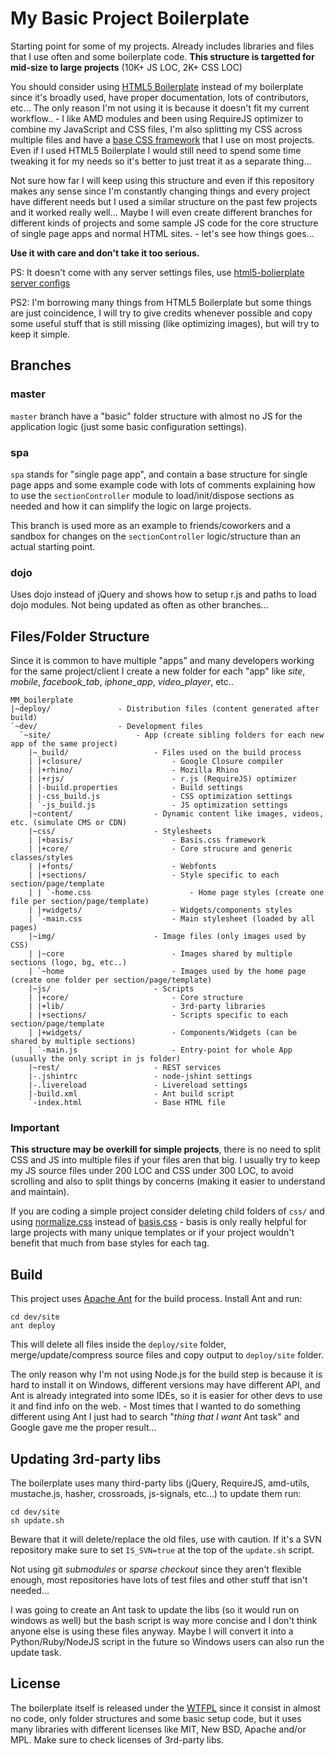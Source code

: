 
# My Basic Project Boilerplate #

Starting point for some of my projects. Already includes libraries and files
that I use often and some boilerplate code. **This structure is targetted for
mid-size to large projects** (10K+ JS LOC, 2K+ CSS LOC)

You should consider using [HTML5 Boilerplate](http://html5boilerplate.com/)
instead of my boilerplate since it's broadly used, have proper documentation,
lots of contributors, etc... The only reason I'm not using it is because it
doesn't fit my current workflow.. - I like AMD modules and been using
RequireJS optimizer to combine my JavaScript and CSS files, I'm also
splitting my CSS across multiple files and have a
[base CSS framework](https://github.com/millermedeiros/basis.css) that I use
on most projects. Even if I used HTML5 Boilerplate I would still need to
spend some time tweaking it for my needs so it's better to just treat it as
a separate thing...

Not sure how far I will keep using this structure and even if this repository
makes any sense since I'm constantly changing things and every project have
different needs but I used a similar structure on the past few projects and it
worked really well... Maybe I will even create different branches for different
kinds of projects and some sample JS code for the core structure of single
page apps and normal HTML sites. - let's see how things goes...

**Use it with care and don't take it too serious.**

PS: It doesn't come with any server settings files, use [html5-bolierplate server
configs](https://github.com/paulirish/html5-boilerplate-server-configs)

PS2: I'm borrowing many things from HTML5 Boilerplate but some
things are just coincidence, I will try to give credits whenever possible and
copy some useful stuff that is still missing (like optimizing images), but will
try to keep it simple.



## Branches ##

### master

`master` branch have a "basic" folder structure with almost no JS for the
application logic (just some basic configuration settings).

### spa

`spa` stands for "single page app", and contain a base structure for single
page apps and some example code with lots of comments explaining how to use the
`sectionController` module to load/init/dispose sections as needed and how it
can simplify the logic on large projects.

This branch is used more as an example to friends/coworkers and a sandbox for
changes on the `sectionController` logic/structure than an actual starting
point.

### dojo

Uses dojo instead of jQuery and shows how to setup r.js and paths to load dojo
modules. Not being updated as often as other branches...



## Files/Folder Structure ##

Since it is common to have multiple "apps" and many developers working for the
same project/client I create a new folder for each "app" like *site*, *mobile*,
*facebook_tab*, *iphone_app*, *video_player*, etc..


```
MM_boilerplate
|~deploy/               - Distribution files (content generated after build)
`~dev/                  - Development files
  `~site/                   - App (create sibling folders for each new app of the same project)
    |~_build/                   - Files used on the build process
    | |+closure/                    - Google Closure compiler
    | |+rhino/                      - Mozilla Rhino
    | |+rjs/                        - r.js (RequireJS) optimizer
    | |-build.properties            - Build settings
    | |-css_build.js                - CSS optimization settings
    | `-js_build.js                 - JS optimization settings
    |~content/                  - Dynamic content like images, videos, etc. (simulate CMS or CDN)
    |~css/                      - Stylesheets
    | |+basis/                      - Basis.css framework
    | |+core/                       - Core strucure and generic classes/styles
    | |+fonts/                      - Webfonts
    | |+sections/                   - Style specific to each section/page/template
    | | `-home.css                      - Home page styles (create one file per section/page/template)
    | |+widgets/                    - Widgets/components styles
    | `-main.css                    - Main stylesheet (loaded by all pages)
    |~img/                      - Image files (only images used by CSS)
    | |~core                        - Images shared by multiple sections (logo, bg, etc..)
    | `~home                        - Images used by the home page (create one folder per section/page/template)
    |~js/                       - Scripts
    | |+core/                       - Core structure
    | |+lib/                        - 3rd-party libraries
    | |+sections/                   - Scripts specific to each section/page/template
    | |+widgets/                    - Components/Widgets (can be shared by multiple sections)
    | `-main.js                     - Entry-point for whole App (usually the only script in js folder)
    |~rest/                     - REST services
    |-.jshintrc                 - node-jshint settings
    |-.livereload               - Livereload settings
    |-build.xml                 - Ant build script
    `-index.html                - Base HTML file
```


### Important ###

**This structure may be overkill for simple projects**, there is no need to split
CSS and JS into multiple files if your files aren that big. I usually try to keep
my JS source files under 200 LOC and CSS under 300 LOC, to avoid scrolling and
also to split things by concerns (making it easier to understand and maintain).

If you are coding a simple project consider deleting child folders of `css/`
and using [normalize.css](http://necolas.github.com/normalize.css/) instead of
[basis.css](https://github.com/millermedeiros/basis.css) - basis is only really
helpful for large projects with many unique templates or if your project
wouldn't benefit that much from base styles for each tag.



## Build ##

This project uses [Apache Ant](http://ant.apache.org/) for the build process.
Install Ant and run:

    cd dev/site
    ant deploy

This will delete all files inside the `deploy/site` folder, merge/update/compress
source files and copy output to `deploy/site` folder.

The only reason why I'm not using Node.js for the build step is because it is
hard to install it on Windows, different versions may have different API, and
Ant is already integrated into some IDEs, so it is easier for other devs to
use it and find info on the web. - Most times that I wanted to do something
different using Ant I just had to search "*thing that I want* Ant task" and
Google gave me the proper result...



## Updating 3rd-party libs ##

The boilerplate uses many third-party libs (jQuery, RequireJS, amd-utils,
mustache.js, hasher, crossroads, js-signals, etc...) to update them run:

    cd dev/site
    sh update.sh

Beware that it will delete/replace the old files, use with caution. If it's
a SVN repository make sure to set `IS_SVN=true` at the top of the `update.sh`
script.

Not using git *submodules* or *sparse checkout* since they aren't flexible
enough, most repositories have lots of test files and other stuff that isn't
needed...

I was going to create an Ant task to update the libs (so it would run on
windows as well) but the bash script is way more concise and I don't think
anyone else is using these files anyway. Maybe I will convert it into
a Python/Ruby/NodeJS script in the future so Windows users can also run the
update task.



## License ##

The boilerplate itself is released under the [WTFPL](http://sam.zoy.org/wtfpl/)
since it consist in almost no code, only folder structures and some basic setup
code, but it uses many libraries with different licenses like MIT, New BSD,
Apache and/or MPL. Make sure to check licenses of 3rd-party libs.

